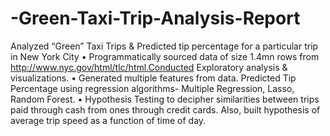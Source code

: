 # -Green-Taxi-Trip-Analysis-Report
Analyzed “Green” Taxi Trips &amp; Predicted tip percentage for a particular trip in New York City
•	Programmatically sourced data of size 1.4mn rows from http://www.nyc.gov/html/tlc/html.Conducted Exploratory analysis & visualizations.
•	Generated multiple features from data. Predicted Tip Percentage using regression algorithms- Multiple Regression, Lasso, Random Forest. 
•	Hypothesis Testing to decipher similarities between trips paid through cash from ones through credit cards. Also, built hypothesis of average trip speed as a function of time of day. 
